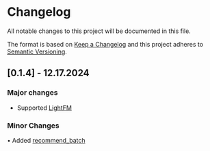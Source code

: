 # Changelog

All notable changes to this project will be documented in this file.

The format is based on [Keep a Changelog](https://keepachangelog.com/en/1.0.0/) 
and this project adheres to [Semantic Versioning](https://semver.org/spec/v2.0.0.html).

## [0.1.4] - 12.17.2024

### Major changes

* Supported [LightFM](https://github.com/lyst/lightfm)

### Minor Changes

• Added [recommend\_batch](https://github.com/myui/rtrec/commit/7f7f857e810e374648081770eca00743579247c9)
